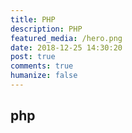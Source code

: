 ```yaml
---
title: PHP
description: PHP
featured_media: /hero.png
date: 2018-12-25 14:30:20
post: true
comments: true
humanize: false
---
```

## php